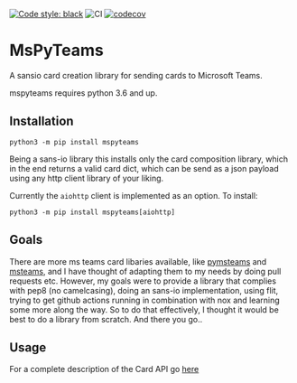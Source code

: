 [![Code style: black](https://img.shields.io/badge/code%20style-black-000000.svg)](https://github.com/psf/black)
![CI](https://github.com/sander76/mspyteams/workflows/CI/badge.svg)
[![codecov](https://codecov.io/gh/sander76/mspyteams/branch/master/graph/badge.svg)](https://codecov.io/gh/sander76/mspyteams)



# MsPyTeams

A sansio card creation library for sending cards to Microsoft Teams.

mspyteams requires python 3.6 and up.

## Installation


`python3 -m pip install mspyteams`

Being a sans-io library this installs only the card composition library, which in the end returns a valid card dict, which can be send as a json payload using any http client library of your liking.

Currently the `aiohttp` client is implemented as an option. To install:

`python3 -m pip install mspyteams[aiohttp]`


## Goals

There are more ms teams card libaries available, like [pymsteams](https://github.com/rveachkc/pymsteams) and [msteams](https://github.com/johanjeppsson/msteams), and I have thought of adapting them to my needs by doing pull requests etc.
However, my goals were to provide a library that complies with pep8 (no camelcasing), doing an sans-io implementation, using flit, trying to get github actions running in combination with nox and learning some more along the way. So to do that effectively, I thought it would be best to do a library from scratch. And there you go..

## Usage

For a complete description of the Card API go [here](https://docs.microsoft.com/en-us/outlook/actionable-messages/message-card-reference)

